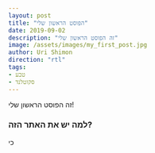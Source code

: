 ```yaml
---
layout: post
title: "הפוסט הראשון שלי"
date: 2019-09-02
description: "זה הפוסט הראשון שלי"
image: /assets/images/my_first_post.jpg
author: Uri Shimon
direction: "rtl"
tags: 
- טבע
- סקוטלנד
---
```

זה הפוסט הראשון שלי!

### למה יש את האתר הזה?
כי 